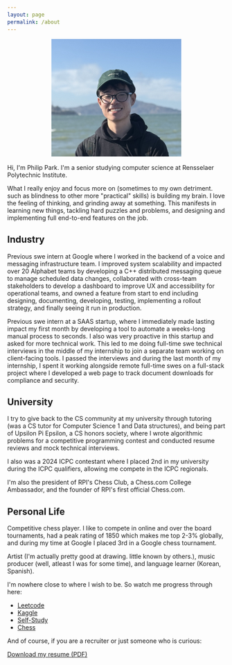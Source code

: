 ```yaml
---
layout: page
permalink: /about
---
```


<div align="center">
    <img src="../assets/img/ocean_bg_cropped.jpeg" alt="Me" width="300"/>
</div>

Hi, I'm Philip Park. I'm a senior studying computer science at Rensselaer Polytechnic Institute. 

What I really enjoy and focus more on (sometimes to my own detriment. such as blindness to other more "practical" skills) is building my brain. I love the feeling of thinking, and grinding away at something. This manifests in learning new things, tackling hard puzzles and problems, and designing and implementing full end-to-end features on the job. 

## Industry

Previous swe intern at Google where I worked in the backend of a voice and messaging infrastructure team. I improved system scalability and impacted over 20 Alphabet teams by developing a C++ distributed messaging queue to manage scheduled data changes, collaborated with cross-team stakeholders to develop a dashboard to improve UX and accessibility for operational teams, and owned a feature from start to end including designing, documenting, developing, testing, implementing a rollout strategy, and finally seeing it run in production. 

Previous swe intern at a SAAS startup, where I immediately made lasting impact my first month by developing a tool to automate a weeks-long manual process to seconds. I also was very proactive in this startup and asked for more technical work. This led to me doing full-time swe technical interviews in the middle of my internship to join a separate team working on client-facing tools. I passed the interviews and during the last month of my internship, I spent it working alongside remote full-time swes on a full-stack project where I developed a web page to track document downloads for compliance and security.

## University

I try to give back to the CS community at my university through tutoring (was a CS tutor for Computer Science 1 and Data structures), and being part of Upsilon Pi Epsilon, a CS honors society, where I wrote algorithmic problems for a competitive programming contest and conducted resume reviews and mock technical interviews.

I also was a 2024 ICPC contestant where I placed 2nd in my university during the ICPC qualifiers, allowing me compete in the ICPC regionals.

I'm also the president of RPI's Chess Club, a Chess.com College Ambassador, and the founder of RPI's first official Chess.com.

## Personal Life

Competitive chess player. I like to compete in online and over the board tournaments, had a peak rating of 1850 which makes me top 2-3% globally, and during my time at Google I placed 3rd in a Google chess tournament. 

Artist (I'm actually pretty good at drawing. little known by others.), music producer (well, atleast I was for some time), and language learner (Korean, Spanish). 

I'm nowhere close to where I wish to be. So watch me progress through here:
* [Leetcode](https://leetcode.com/u/philippark271/)
* [Kaggle](https://www.kaggle.com/philipdpark)
* [Self-Study](learning.html)
* [Chess](https://www.chess.com/member/syntax_sugar)

And of course, if you are a recruiter or just someone who is curious:

[Download my resume (PDF)](../assets/Philip_Park_Resume.pdf)